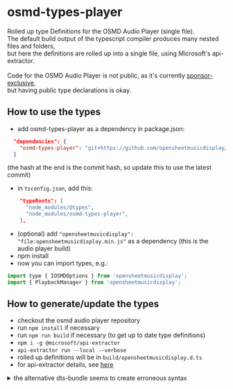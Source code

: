 # osmd-types-player
Rolled up type Definitions for the OSMD Audio Player (single file).<br>
The default build output of the typescript compiler produces many nested files and folders,<br>
but here the definitions are rolled up into a single file, using Microsoft's api-extractor.<br>
<br>
Code for the OSMD Audio Player is not public, as it's currently [sponsor-exclusive](https://github.com/sponsors/opensheetmusicdisplay),<br>
but having public type declarations is okay.

## How to use the types
* add osmd-types-player as a dependency in package.json:
```json
  "dependencies": {
    "osmd-types-player": "git+https://github.com/opensheetmusicdisplay/osmd-types-player.git#ff8081b60e32f80cb1d7a5746cfd0e66f769953e"
  }
```
(the hash at the end is the commit hash, so update this to use the latest commit)
* in `tsconfig.json`, add this:
```json
    "typeRoots": [
      "node_modules/@types",
      "node_modules/osmd-types-player",
    ],
```
* (optional) add `"opensheetmusicdisplay": "file:opensheetmusicdisplay.min.js"` as a dependency (this is the audio player build)
* npm install
* now you can import types, e.g.:
```js
import type { IOSMDOptions } from 'opensheetmusicdisplay';
import { PlaybackManager } from 'opensheetmusicdisplay';
```

## How to generate/update the types
* checkout the osmd audio player repository
* run `npm install` if necessary
* run `npm run build` if necessary (to get up to date type definitions)
* `npm i -g @microsoft/api-extractor`
* `api-extractor run --local --verbose`
* rolled up definitions will be in `build/opensheetmusicdisplay.d.ts`
* for api-extractor details, see [here](https://api-extractor.com/pages/setup/invoking/)

<details><summary>the alternative dts-bundle seems to create erroneous syntax</summary>

* checkout the osmd audio player repository
* run `npm install` if necessary
* run `npm run build` if necessary (to get up to date type definitions)
* run `npm install -g dts-bundle` if necessary (will install this package globally)
* `cd build/dist/src`
* `dts-bundle --name opensheetmusicdisplay --main .\index.d.ts`
* rolled up definitions will be in `build/dist/src/`
</details>
